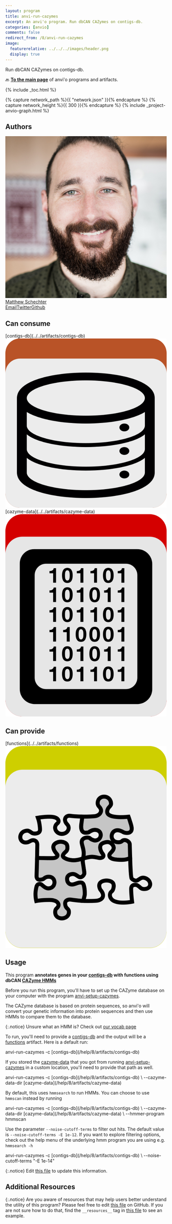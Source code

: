 ```yaml
---
layout: program
title: anvi-run-cazymes
excerpt: An anvi'o program. Run dbCAN CAZymes on contigs-db.
categories: [anvio]
comments: false
redirect_from: /8/anvi-run-cazymes
image:
  featurerelative: ../../../images/header.png
  display: true
---
```


Run dbCAN CAZymes on contigs-db.

🔙 **[To the main page](../../)** of anvi'o programs and artifacts.


{% include _toc.html %}
<div id="svg" class="subnetwork"></div>
{% capture network_path %}{{ "network.json" }}{% endcapture %}
{% capture network_height %}{{ 300 }}{% endcapture %}
{% include _project-anvio-graph.html %}


## Authors

<div class="anvio-person"><div class="anvio-person-info"><div class="anvio-person-photo"><img class="anvio-person-photo-img" src="../../images/authors/mschecht.jpg" /></div><div class="anvio-person-info-box"><a href="/people/mschecht" target="_blank"><span class="anvio-person-name">Matthew Schechter</span></a><div class="anvio-person-social-box"><a href="mailto:mschechter@uchicago.edu" class="person-social" target="_blank"><i class="fa fa-fw fa-envelope-square"></i>Email</a><a href="http://twitter.com/mschecht_bio" class="person-social" target="_blank"><i class="fa fa-fw fa-twitter-square"></i>Twitter</a><a href="http://github.com/mschecht" class="person-social" target="_blank"><i class="fa fa-fw fa-github"></i>Github</a></div></div></div></div>



## Can consume


<p style="text-align: left" markdown="1"><span class="artifact-r">[contigs-db](../../artifacts/contigs-db) <img src="../../images/icons/DB.png" class="artifact-icon-mini" /></span> <span class="artifact-r">[cazyme-data](../../artifacts/cazyme-data) <img src="../../images/icons/DATA.png" class="artifact-icon-mini" /></span></p>


## Can provide


<p style="text-align: left" markdown="1"><span class="artifact-p">[functions](../../artifacts/functions) <img src="../../images/icons/CONCEPT.png" class="artifact-icon-mini" /></span></p>


## Usage


This program **annotates genes in your <span class="artifact-n">[contigs-db](/help/8/artifacts/contigs-db)</span> with functions using dbCAN [CAZyme HMMs](https://bcb.unl.edu/dbCAN2/download/Databases/)** 

Before you run this program, you'll have to set up the CAZyme database on your computer with the program <span class="artifact-p">[anvi-setup-cazymes](/help/8/programs/anvi-setup-cazymes)</span>.  

The CAZyme database is based on protein sequences, so anvi'o will convert your genetic information into protein sequences and then use HMMs to compare them to the database. 

{:.notice}
Unsure what an HMM is? Check out [our vocab page](http://merenlab.org/vocabulary/#hmm)

To run, you'll need to provide a <span class="artifact-n">[contigs-db](/help/8/artifacts/contigs-db)</span> and the output will be a <span class="artifact-n">[functions](/help/8/artifacts/functions)</span> artifact. Here is a default run: 

<div class="codeblock" markdown="1">
anvi&#45;run&#45;cazymes &#45;c <span class="artifact&#45;n">[contigs&#45;db](/help/8/artifacts/contigs&#45;db)</span> 
</div>

If you stored the <span class="artifact-n">[cazyme-data](/help/8/artifacts/cazyme-data)</span> that you got from running <span class="artifact-p">[anvi-setup-cazymes](/help/8/programs/anvi-setup-cazymes)</span> in a custom location, you'll need to provide that path as well.

<div class="codeblock" markdown="1">
anvi&#45;run&#45;cazymes &#45;c <span class="artifact&#45;n">[contigs&#45;db](/help/8/artifacts/contigs&#45;db)</span> \
                 &#45;&#45;cazyme&#45;data&#45;dir <span class="artifact&#45;n">[cazyme&#45;data](/help/8/artifacts/cazyme&#45;data)</span> 
</div>

By default, this uses `hmmsearch` to run HMMs. You can choose to use `hmmscan` instead by running

<div class="codeblock" markdown="1">
anvi&#45;run&#45;cazymes &#45;c <span class="artifact&#45;n">[contigs&#45;db](/help/8/artifacts/contigs&#45;db)</span> \
                 &#45;&#45;cazyme&#45;data&#45;dir <span class="artifact&#45;n">[cazyme&#45;data](/help/8/artifacts/cazyme&#45;data)</span> \
                 &#45;&#45;hmmer&#45;program hmmscan
</div>

Use the parameter `--noise-cutoff-terms` to filter out hits. The default value is `--noise-cutoff-terms -E 1e-12`. If you want to explore filtering options, check out the help menu of the underlying hmm program you are using e.g. `hmmsearch -h`

<div class="codeblock" markdown="1">
anvi&#45;run&#45;cazymes &#45;c <span class="artifact&#45;n">[contigs&#45;db](/help/8/artifacts/contigs&#45;db)</span> \
                 &#45;&#45;noise&#45;cutoff&#45;terms "&#45;E 1e&#45;14"
</div>

{:.notice}
Edit [this file](https://github.com/merenlab/anvio/tree/master/anvio/docs/programs/anvi-run-cazymes.md) to update this information.


## Additional Resources



{:.notice}
Are you aware of resources that may help users better understand the utility of this program? Please feel free to edit [this file](https://github.com/merenlab/anvio/tree/master/bin/anvi-run-cazymes) on GitHub. If you are not sure how to do that, find the `__resources__` tag in [this file](https://github.com/merenlab/anvio/blob/master/bin/anvi-interactive) to see an example.
